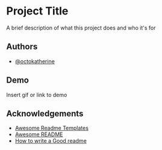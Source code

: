 
# Project Title

A brief description of what this project does and who it's for


## Authors

- [@octokatherine](https://www.github.com/octokatherine)


## Demo

Insert gif or link to demo


## Acknowledgements

 - [Awesome Readme Templates](https://awesomeopensource.com/project/elangosundar/awesome-README-templates)
 - [Awesome README](https://github.com/matiassingers/awesome-readme)
 - [How to write a Good readme](https://bulldogjob.com/news/449-how-to-write-a-good-readme-for-your-github-project)

